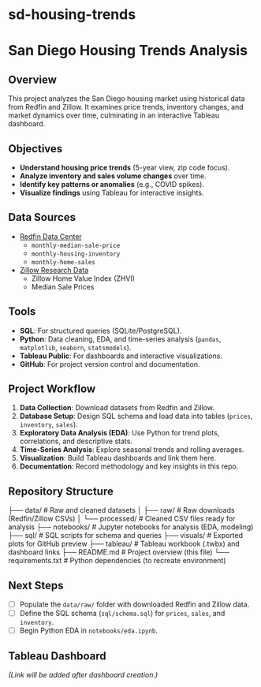 # sd-housing-trends
# San Diego Housing Trends Analysis

## Overview
This project analyzes the San Diego housing market using historical data from Redfin and Zillow. It examines price trends, inventory changes, and market dynamics over time, culminating in an interactive Tableau dashboard.

## Objectives
- **Understand housing price trends** (5-year view, zip code focus).
- **Analyze inventory and sales volume changes** over time.
- **Identify key patterns or anomalies** (e.g., COVID spikes).
- **Visualize findings** using Tableau for interactive insights.

## Data Sources
- [Redfin Data Center](https://www.redfin.com/news/data-center/)  
  - `monthly-median-sale-price`  
  - `monthly-housing-inventory`  
  - `monthly-home-sales`  
- [Zillow Research Data](https://www.zillow.com/research/data/)  
  - Zillow Home Value Index (ZHVI)  
  - Median Sale Prices  

## Tools
- **SQL**: For structured queries (SQLite/PostgreSQL).
- **Python**: Data cleaning, EDA, and time-series analysis (`pandas`, `matplotlib`, `seaborn`, `statsmodels`).
- **Tableau Public**: For dashboards and interactive visualizations.
- **GitHub**: For project version control and documentation.

## Project Workflow
1. **Data Collection**: Download datasets from Redfin and Zillow.  
2. **Database Setup**: Design SQL schema and load data into tables (`prices`, `inventory`, `sales`).  
3. **Exploratory Data Analysis (EDA)**: Use Python for trend plots, correlations, and descriptive stats.  
4. **Time-Series Analysis**: Explore seasonal trends and rolling averages.  
5. **Visualization**: Build Tableau dashboards and link them here.  
6. **Documentation**: Record methodology and key insights in this repo.

## Repository Structure
├── data/ # Raw and cleaned datasets
│ ├── raw/ # Raw downloads (Redfin/Zillow CSVs)
│ └── processed/ # Cleaned CSV files ready for analysis
├── notebooks/ # Jupyter notebooks for analysis (EDA, modeling)
├── sql/ # SQL scripts for schema and queries
├── visuals/ # Exported plots for GitHub preview
├── tableau/ # Tableau workbook (.twbx) and dashboard links
├── README.md # Project overview (this file)
└── requirements.txt # Python dependencies (to recreate environment)


## Next Steps
- [ ] Populate the `data/raw/` folder with downloaded Redfin and Zillow data.  
- [ ] Define the SQL schema (`sql/schema.sql`) for `prices`, `sales`, and `inventory`.  
- [ ] Begin Python EDA in `notebooks/eda.ipynb`.  

## Tableau Dashboard
*(Link will be added after dashboard creation.)*
